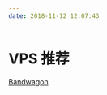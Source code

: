 ```yaml
---
date: 2018-11-12 12:07:43
---
```


# VPS 推荐

[Bandwagon](https://bandwagonhost.com/aff.php?aff=8105)

